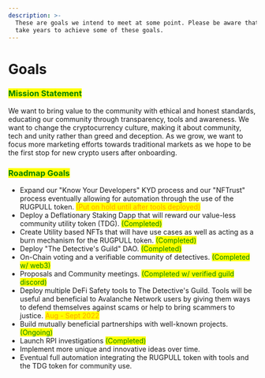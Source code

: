 ```yaml
---
description: >-
  These are goals we intend to meet at some point. Please be aware that it may
  take years to achieve some of these goals.
---
```


# Goals

### <mark style="color:green;">Mission Statement</mark>

We want to bring value to the community with ethical and honest standards, educating our community through transparency, tools and awareness. We want to change the cryptocurrency culture, making it about community, tech and unity rather than greed and deception. As we grow, we want to focus more marketing efforts towards traditional markets as we hope to be the first stop for new crypto users after onboarding.

### <mark style="color:green;">Roadmap Goals</mark>

* Expand our "Know Your Developers" KYD process and our "NFTrust" process eventually allowing for automation through the use of the RUGPULL token. <mark style="color:orange;">(Put on hold until after tools deployed)</mark>
* Deploy a Deflationary Staking Dapp that will reward our value-less community utility token (TDG). <mark style="color:green;">(Completed)</mark>
* Create Utility based NFTs that will have use cases as well as acting as a burn mechanism for the RUGPULL token. <mark style="color:green;">(Completed)</mark>
* Deploy "The Detective's Guild" DAO. <mark style="color:green;">(Completed)</mark>
* On-Chain voting and a verifiable community of detectives. <mark style="color:green;">(Completed w/ web3)</mark>
* Proposals and Community meetings. <mark style="color:green;">(Completed w/ verified guild discord)</mark>
* Deploy multiple DeFi Safety tools to The Detective's Guild. Tools will be useful and beneficial to Avalanche Network users by giving them ways to defend themselves against scams or help to bring scammers to justice. <mark style="color:orange;">Aug - Sept 2022</mark>&#x20;
* Build mutually beneficial partnerships with well-known projects. <mark style="color:green;">(Ongoing)</mark>
* Launch RPI investigations <mark style="color:green;">(Completed)</mark>
* Implement more unique and innovative ideas over time.&#x20;
* Eventual full automation integrating the RUGPULL token with tools and the TDG token for community use.
